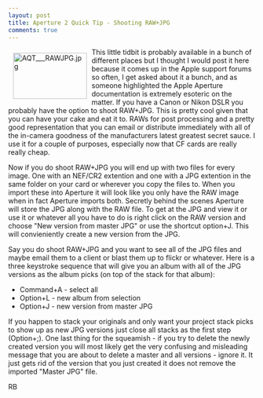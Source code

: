 ```yaml
---
layout: post
title: Aperture 2 Quick Tip - Shooting RAW+JPG
comments: true
---
```

<a href="/wp-content/uploads/2009/01/AQT___RAWJPG.jpg"><img title="AQT___RAWJPG.jpg" src="/wp-content/uploads/2009/01/.thumbs/.AQT___RAWJPG.jpg" border="0" alt="AQT___RAWJPG.jpg" hspace="10" vspace="10" width="150" height="94" align="left" /></a>This little tidbit is probably available in a bunch of different places but I thought I would post it here because it comes up in the Apple support forums so often, I get asked about it a bunch, and as someone highlighted the Apple Aperture documentation is extremely esoteric on the matter. If you have a Canon or Nikon DSLR you probably have the option to shoot RAW+JPG. This is pretty cool given that you can have your cake and eat it to. RAWs for post processing and a pretty good representation that you can email or distribute immediately with all of the in-camera goodness of the manufacturers latest greatest secret sauce. I use it for a couple of purposes, especially now that CF cards are really really cheap.<!--more-->

Now if you do shoot RAW+JPG you will end up with two files for every image. One with an NEF/CR2 extention and one with a JPG extention in the same folder on your card or wherever you copy the files to. When you import these into Aperture it will look like you only have the RAW image when in fact Aperture imports both. Secretly behind the scenes Aperture will store the JPG along with the RAW file. To get at the JPG and view it or use it or whatever all you have to do is right click on the RAW version and choose "New version from master JPG" or use the shortcut option+J. This will convieniently create a new version from the JPG.

Say you do shoot RAW+JPG and you want to see all of the JPG files and maybe email them to a client or blast them up to flickr or whatever. Here is a three keystroke sequence that will give you an album with all of the JPG versions as the album picks (on top of the stack for that album):
<ul>
	<li>Command+A - select all</li>
	<li>Option+L - new album from selection</li>
	<li>Option+J - new version from master JPG</li>
</ul>
If you happen to stack your originals and only want your project stack picks to show up as new JPG versions just close all stacks as the first step (Option+;). One last thing for the squeamish - if you try to delete the newly created version you will most likely get the very confusing and misleading message that you are about to delete a master and all versions - ignore it. It just gets rid of the version that you just created it does not remove the imported "Master JPG" file.

RB
